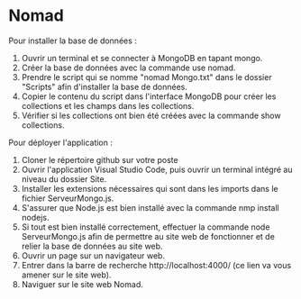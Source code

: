 # Nomad

Pour installer la base de données :
1. Ouvrir un terminal et se connecter à MongoDB en tapant mongo.
2. Créer la base de données avec la commande use nomad.
3. Prendre le script qui se nomme "nomad Mongo.txt" dans le dossier "Scripts" afin d'installer la base de données.
4. Copier le contenu du script dans l'interface MongoDB pour créer les collections et les champs dans les collections.
5. Vérifier si les collections ont bien été créées avec la commande show collections.

Pour déployer l'application :
1. Cloner le répertoire github sur votre poste
2. Ouvrir l'application Visual Studio Code, puis ouvrir un terminal intégré au niveau du dossier Site.
3. Installer les extensions nécessaires qui sont dans les imports dans le fichier ServeurMongo.js.
4. S'assurer que Node.js est bien installé avec la commande nmp install nodejs.
5. Si tout est bien installé correctement, effectuer la commande node ServeurMongo.js afin de permettre au site web de fonctionner et de relier la base de données au site web.
6. Ouvrir un page sur un navigateur web.
7. Entrer dans la barre de recherche http://localhost:4000/ (ce lien va vous amener sur le site web).
8. Naviguer sur le site web Nomad.

